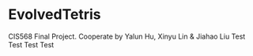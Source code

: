 # EvolvedTetris
CIS568 Final Project. Cooperate by Yalun Hu, Xinyu Lin &amp; Jiahao Liu
Test Test Test Test
